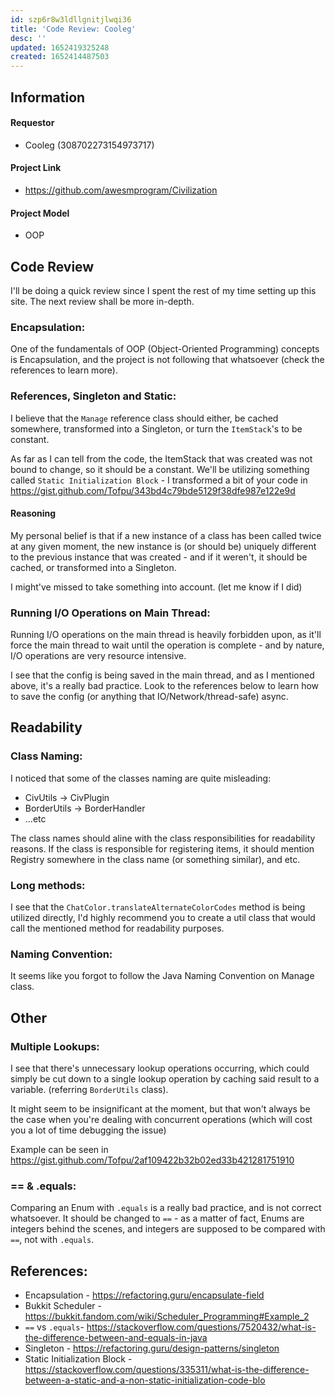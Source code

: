 ```yaml
---
id: szp6r8w3ldllgnitjlwqi36
title: 'Code Review: Cooleg'
desc: ''
updated: 1652419325248
created: 1652414487503
---
```


## Information
#### Requestor
* Cooleg (308702273154973717)

#### Project Link
* https://github.com/awesmprogram/Civilization

#### Project Model
* OOP

## Code Review
I'll be doing a quick review since I spent the rest of my time setting up this site. The next review shall be more in-depth.

### Encapsulation:  
One of the fundamentals of OOP (Object-Oriented Programming) concepts is Encapsulation, and the project is not following that whatsoever (check the references to learn more).

### References, Singleton and Static:
I believe that the `Manage` reference class should either, be cached somewhere, transformed into a Singleton, or turn the `ItemStack`'s to be constant.

As far as I can tell from the code, the ItemStack that was created was not bound to change, so it should be a constant. We'll be utilizing something called `Static Initialization Block` - I transformed a bit of your code in <https://gist.github.com/Tofpu/343bd4c79bde5129f38dfe987e122e9d>

#### Reasoning
My personal belief is that if a new instance of a class has been called twice at any given moment, the new instance is (or should be) uniquely different to the previous instance that was created - and if it weren't, it should be cached, or transformed into a Singleton.

I might've missed to take something into account. (let me know if I did)

### Running I/O Operations on Main Thread:
Running I/O operations on the main thread is heavily forbidden upon, as it'll force the main thread to wait until the operation is complete - and by nature, I/O operations are very resource intensive.

I see that the config is being saved in the main thread, and as I mentioned above, it's a really bad practice. Look to the references below to learn how to save the config (or anything that IO/Network/thread-safe) async.

## Readability
### Class Naming:
I noticed that some of the classes naming are quite misleading:
- CivUtils -> CivPlugin
- BorderUtils -> BorderHandler
- ...etc

The class names should aline with the class responsibilities for readability reasons. If the class is responsible for registering items, it should mention Registry somewhere in the class name (or something similar), and etc.

### Long methods: 
I see that the `ChatColor.translateAlternateColorCodes` method is being utilized directly, I'd highly recommend you to create a util class that would call the mentioned method for readability purposes.

### Naming Convention: 
It seems like you forgot to follow the Java Naming Convention on Manage class.

## Other
### Multiple Lookups: 
I see that there's unnecessary lookup operations occurring, which could simply be cut down to a single lookup operation by caching said result to a variable. (referring `BorderUtils` class).

It might seem to be insignificant at the moment, but that won't always be the case when you're dealing with concurrent operations (which will cost you a lot of time debugging the issue)

Example can be seen in <https://gist.github.com/Tofpu/2af109422b32b02ed33b421281751910>

### == & .equals: 
Comparing an Enum with `.equals` is a really bad practice, and is not correct whatsoever. It should be changed to `==` - as a matter of fact, Enums are integers behind the scenes, and integers are supposed to be compared with `==`, not with `.equals`.

## References:
- Encapsulation - <https://refactoring.guru/encapsulate-field>
- Bukkit Scheduler - <https://bukkit.fandom.com/wiki/Scheduler_Programming#Example_2>
- `==` vs `.equals`- <https://stackoverflow.com/questions/7520432/what-is-the-difference-between-and-equals-in-java>
- Singleton - <https://refactoring.guru/design-patterns/singleton>
- Static Initialization Block - <https://stackoverflow.com/questions/335311/what-is-the-difference-between-a-static-and-a-non-static-initialization-code-blo>
